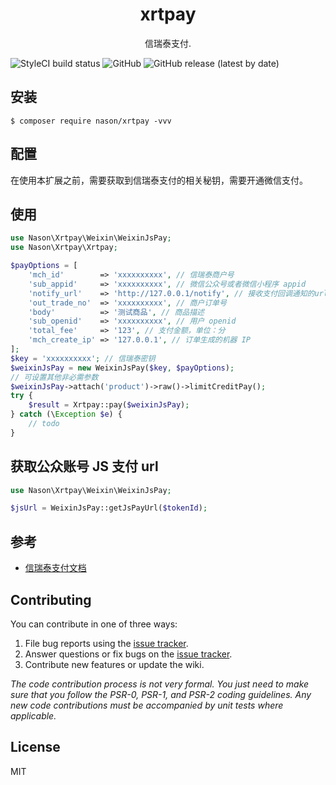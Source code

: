 <h1 align="center"> xrtpay </h1>

<p align="center"> 信瑞泰支付.</p>

![StyleCI build status](https://github.styleci.io/repos/386177299/shield)
![GitHub](https://img.shields.io/github/license/nason-ma/xrtpay?label=license)
![GitHub release (latest by date)](https://img.shields.io/github/v/release/nason-ma/xrtpay)

## 安装

```shell
$ composer require nason/xrtpay -vvv
```

## 配置

在使用本扩展之前，需要获取到信瑞泰支付的相关秘钥，需要开通微信支付。

## 使用

```php
use Nason\Xrtpay\Weixin\WeixinJsPay;
use Nason\Xrtpay\Xrtpay;

$payOptions = [
    'mch_id'        => 'xxxxxxxxxx', // 信瑞泰商户号
    'sub_appid'     => 'xxxxxxxxxx', // 微信公众号或者微信小程序 appid
    'notify_url'    => 'http://127.0.0.1/notify', // 接收支付回调通知的url，需绝对路径，255字符内
    'out_trade_no'  => 'xxxxxxxxxx', // 商户订单号
    'body'          => '测试商品', // 商品描述
    'sub_openid'    => 'xxxxxxxxxx', // 用户 openid
    'total_fee'     => '123', // 支付金额，单位：分
    'mch_create_ip' => '127.0.0.1', // 订单生成的机器 IP
];
$key = 'xxxxxxxxxx'; // 信瑞泰密钥
$weixinJsPay = new WeixinJsPay($key, $payOptions);
// 可设置其他非必需参数
$weixinJsPay->attach('product')->raw()->limitCreditPay();
try {
    $result = Xrtpay::pay($weixinJsPay);
} catch (\Exception $e) {
    // todo
}
```

## 获取公众账号 JS 支付 url

```php
use Nason\Xrtpay\Weixin\WeixinJsPay;

$jsUrl = WeixinJsPay::getJsPayUrl($tokenId);
```

## 参考

- [信瑞泰支付文档](http://doc.xrtinfo.com/docs/trade_and_orders/trade_and_orders-1bnl0kibtrvd6)

## Contributing

You can contribute in one of three ways:

1. File bug reports using the [issue tracker](https://github.com/nason/xrtpay/issues).
2. Answer questions or fix bugs on the [issue tracker](https://github.com/nason/xrtpay/issues).
3. Contribute new features or update the wiki.

_The code contribution process is not very formal. You just need to make sure that you follow the PSR-0, PSR-1, and PSR-2 coding guidelines. Any new code contributions must be accompanied by unit tests where applicable._

## License

MIT